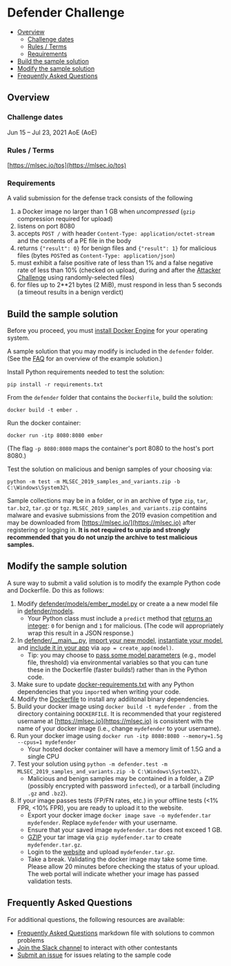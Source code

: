 # Defender Challenge
<!-- vscode-markdown-toc -->
* [Overview](#overview)
    * [Challenge dates](#challenge-dates)
    * [Rules / Terms](#rules-/-terms)
    * [Requirements](#requirements)
* [Build the sample solution](#build-the-sample-solution)
* [Modify the sample solution](#modify-the-sample-solution)
* [Frequently Asked Questions](#frequently-asked-questions)

<!-- vscode-markdown-toc-config
	numbering=false
	autoSave=true
	/vscode-markdown-toc-config -->
<!-- /vscode-markdown-toc -->

## <a name='overview'></a>Overview

### <a name='challenge-dates'></a>Challenge dates
Jun 15 – Jul 23, 2021 AoE (AoE)

### <a name='rules-/-terms'></a>Rules / Terms
[https://mlsec.io/tos](https://mlsec.io/tos)

### <a name='requirements'></a>Requirements
A valid submission for the defense track consists of the following
1. a Docker image no larger than 1 GB when _uncompressed_ (`gzip` compression required for upload)
2. listens on port 8080
3. accepts `POST /` with header `Content-Type: application/octet-stream` and the contents of a PE file in the body
4. returns `{"result": 0}` for benign files and `{"result": 1}` for malicious files (bytes `POST`ed as `Content-Type: application/json`)
5. must exhibit a false positive rate of less than 1% and a false negative rate of less than 10% (checked on upload, during and after the [Attacker Challenge](../attacker/) using randomly-selected files)
6. for files up to 2**21 bytes (2 MiB), must respond in less than 5 seconds (a timeout results in a benign verdict)

## <a name='build-the-sample-solution'></a>Build the sample solution
Before you proceed, you must [install Docker Engine](https://docs.docker.com/engine/install/) for your operating system.

A sample solution that you may modify is included in the `defender` folder. (See the [FAQ](FAQ.md#the-example-solution) for an overview of the example solution.) 

Install Python requirements needed to test the solution:
```
pip install -r requirements.txt
```

From the `defender` folder that contains the `Dockerfile`, build the solution:
```
docker build -t ember .
```

Run the docker container:
```
docker run -itp 8080:8080 ember
```
(The flag `-p 8080:8080` maps the container's port 8080 to the host's port 8080.)

Test the solution on malicious and benign samples of your choosing via:
```
python -m test -m MLSEC_2019_samples_and_variants.zip -b C:\Windows\System32\ 
```
Sample collections may be in a folder, or in an archive of type `zip`, `tar`, `tar.bz2`, `tar.gz` or `tgz`.  `MLSEC_2019_samples_and_variants.zip` contains malware and evasive submissions from the 2019 evasion competition and may be downloaded from [https://mlsec.io/](https://mlsec.io) after registering or logging in.  **It is not required to unzip and strongly recommended that you do not unzip the archive to test malicious samples.** 


## <a name='modify-the-sample-solution'></a>Modify the sample solution
A sure way to submit a valid solution is to modify the example Python code and Dockerfile. Do this as follows:
1. Modify [defender/models/ember_model.py](defender/models/ember_model.py) or create a a new model file in [defender/models](defender/models).
    + Your Python class must include a `predict` method that [returns an integer](defender/defender/models/ember_model.py#L30-L32): `0` for benign and `1` for malicious.  (The code will appropriately wrap this result in a JSON response.)
2. In [defender/\_\_main\_\_.py](defender/__main__.py), [import your new model](defender/__main__.py#L5-L6), [instantiate your model](defender/__main__.py#L20-L25), and [include it in your app](defender/__main__.py#L27) via `app = create_app(model)`.
    + Tip: you may choose to [pass some model parameters](defender/__main__.py#L10-L14) (e.g., model file, threshold) via environmental variables so that you can tune these in the Dockerfile (faster builds!) rather than in the Python code.
3. Make sure to update [docker-requirements.txt](docker.requirements.txt) with any Python dependencies that you `import`ed when writing your code.
4. Modify the [Dockerfile](Dockerfile) to install any addiitonal binary dependencies.
5. Build your docker image using `docker build -t mydefender .` from the directory containing `DOCKERFILE`.  It is recommended that your registered username at [https://mlsec.io](https://mlsec.io) is consistent with the name of your docker image (i.e., change `mydefender` to your username).
6. Run your docker image using `docker run -itp 8080:8080 --memory=1.5g --cpus=1 mydefender`
    + Your hosted docker container will have a memory limit of 1.5G and a single CPU
7. Test your solution using `python -m defender.test -m MLSEC_2019_samples_and_variants.zip -b C:\Windows\System32\`.  
    + Malicious and benign samples may be contained in a folder, a ZIP (possibly encrypted with password `infected`), or a tarball (including `.gz` and `.bz2`).
8. If your image passes tests (FP/FN rates, etc.) in your offline tests (<1% FPR, <10% FPR), you are ready to upload it to the website.
    + Export your docker image `docker image save -o mydefender.tar mydefender`.  Replace `mydefender` with your username.
    + Ensure that your saved image `mydefender.tar` does not exceed 1 GB.
    + [GZIP](https://www.gnu.org/software/gzip/) your tar image via `gzip mydefender.tar` to create `mydefender.tar.gz`.
    + Login to the [website](https://mlsec.io) and upload `mydefender.tar.gz`.
    + Take a break. Validating the docker image may take some time. Please allow 20 minutes before checking the status of your upload.  The web portal will indicate whether your image has passed validation tests.

## <a name='frequently-asked-questions'></a>Frequently Asked Questions
For additional questions, the following resources are available:
* [Frequently Asked Questions](FAQ.md) markdown file with solutions to common problems
* [Join the Slack channel](https://join.slack.com/t/evademalwareml/shared_invite/zt-9birv1qf-KJFEiyLLRVtrsNDuyA0clA) to interact with other contestants
* [Submit an issue](https://github.com/Azure/2021-machine-learning-security-evasion-competition/issues) for issues relating to the sample code
